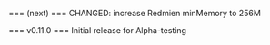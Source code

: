 
=== (next) ===
CHANGED: increase Redmien minMemory to 256M

=== v0.11.0 ===
Initial release for Alpha-testing
